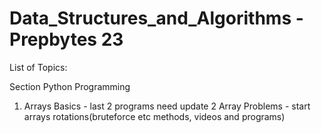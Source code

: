 # Data_Structures_and_Algorithms - Prepbytes 23
List of Topics:

Section Python Programming
1. Arrays Basics - last 2 programs need update
2 Array Problems - start arrays rotations(bruteforce etc methods, videos and programs)
